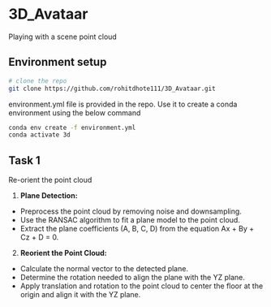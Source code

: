 # 3D_Avataar
Playing with a scene point cloud

## Environment setup
```bash
# clone the repo
git clone https://github.com/rohitdhote111/3D_Avataar.git
```

environment.yml file is provided in the repo. Use it to create a conda environment using the below command

```bash
conda env create -f environment.yml
conda activate 3d
```

## Task 1
Re-orient the point cloud

1. **Plane Detection:**
- Preprocess the point cloud by removing noise and downsampling.
- Use the RANSAC algorithm to fit a plane model to the point cloud.
- Extract the plane coefficients (A, B, C, D) from the equation Ax + By + Cz + D = 0.

2. **Reorient the Point Cloud:**
- Calculate the normal vector to the detected plane.
- Determine the rotation needed to align the plane with the YZ plane.
- Apply translation and rotation to the point cloud to center the floor at the origin and align it with the YZ plane.
